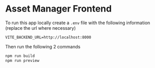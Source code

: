# Asset Manager Frontend

To run this app locally create a `.env` file with the following information (replace the url where necessary)

```
VITE_BACKEND_URL=http://localhost:8000
```

Then run the following 2 commands

```bash
npm run build
npm run preview
```
